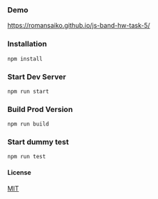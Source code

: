 ### Demo
https://romansaiko.github.io/js-band-hw-task-5/

### Installation
```
npm install
```

### Start Dev Server
```
npm run start
```

### Build Prod Version
```
npm run build
```

### Start dummy test
```
npm run test
```

#### License
[MIT](https://choosealicense.com/licenses/mit/)
